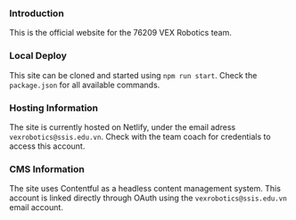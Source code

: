 ### Introduction
This is the official website for the 76209 VEX Robotics team.

### Local Deploy
This site can be cloned and started using `npm run start`. Check the `package.json` for all available commands.

### Hosting Information
The site is currently hosted on Netlify, under the email adress `vexrobotics@ssis.edu.vn`. Check with the team coach for credentials to access this account.

### CMS Information
The site uses Contentful as a headless content management system. This account is linked directly through OAuth using the `vexrobotics@ssis.edu.vn` email account.
